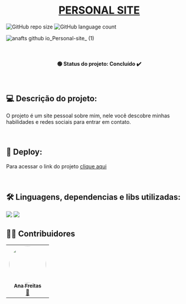 <h1 align="center"><a href="#" alt="personal site"> PERSONAL SITE  </a></h1>


![GitHub repo size](https://img.shields.io/github/repo-size/anafts/Personal-site?style=for-the-badge)
![GitHub language count](https://img.shields.io/github/languages/count/anafts/Personal-site?style=for-the-badge)


![anafts github io_Personal-site_ (1)](https://user-images.githubusercontent.com/106173948/192023277-473106e3-ea5b-4951-9c6d-a13d5cd67c78.png)

<br><h4 align="center"> 🟢 Status do projeto:  Concluído ✔️   </h4> <br>

## 💻 Descrição do projeto:

O projeto é um site pessoal sobre mim, nele você descobre minhas habilidades e redes sociais para entrar em contato.


<br>

## 🚀 Deploy:

 Para acessar o link do projeto [clique aqui](https://anafts.github.io/Personal-site/)
 
<br>

## 🛠️ Linguagens, dependencias e libs utilizadas:

<img src="https://img.shields.io/badge/HTML5-E34F26?style=for-the-badge&logo=html5&logoColor=white">
<img src="https://img.shields.io/badge/CSS3-1572B6?style=for-the-badge&logo=css3&logoColor=white">

<br>

## 👨‍💻 Contribuidores

<table>
  <tr>
    <td align="center"><a href="https://www.linkedin.com/in/ana-freitas-794b3523b/"><img style="border-radius: 50%;" src="https://media-exp1.licdn.com/dms/image/C4D03AQFem7hXmrlFXQ/profile-displayphoto-shrink_200_200/0/1663376263677?e=1669248000&v=beta&t=tfk3TrGtt0DOhKn4G06hfo7gfEWsd6UnJ2qysZNaxI4" width="100px;" alt=""/><br /><sub><b>Ana Freitas</b></sub></a><br /><a href="https://github.com/anafts">🦉</a></td>
  </tr>
</table>



